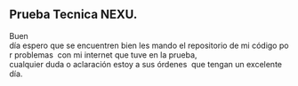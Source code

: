 ## Prueba Tecnica NEXU.

Buen día espero que se encuentren bien les mando el repositorio de mi código por problemas 
con mi internet que tuve en la prueba, cualquier duda o aclaración estoy a sus órdenes 
que tengan un excelente día.
